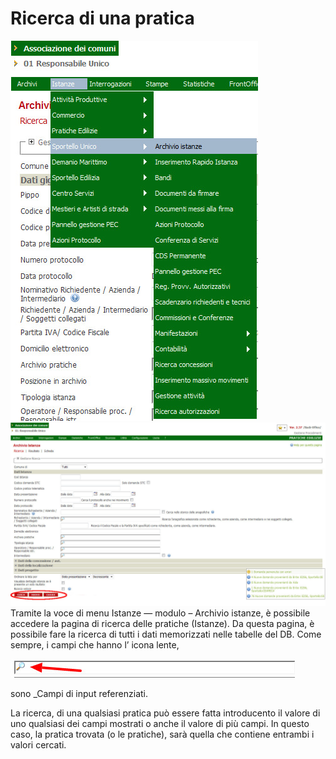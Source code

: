 # Ricerca di una pratica

![](../assets/immagine40.jpg)![](../assets/immagine41.jpg)Tramite la voce di menu Istanze — modulo – Archivio istanze, è possibile accedere la pagina di ricerca delle pratiche (Istanze). Da questa pagina, è possibile fare la ricerca di tutti i dati memorizzati nelle tabelle del DB. Come sempre, i campi che hanno l’ icona lente,

![](../assets/immagine47.jpg)

sono _Campi di input referenziati.

La ricerca, di una qualsiasi pratica può essere fatta introducento il valore di uno qualsiasi dei campi mostrati o anche il valore di più campi. In questo caso, la pratica trovata (o le pratiche), sarà quella che contiene entrambi i valori cercati.


